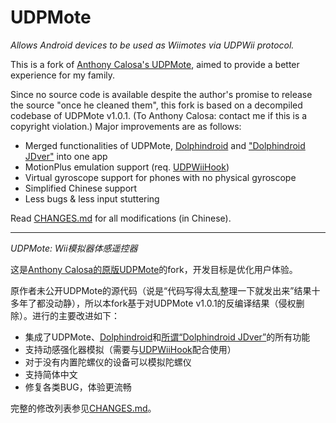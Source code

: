 # UDPMote

*Allows Android devices to be used as Wiimotes via UDPWii protocol.*

This is a fork of [Anthony Calosa's UDPMote][udpmote], aimed to provide a better experience for my family.

Since no source code is available despite the author's promise to release the source "once he cleaned them", this fork is based on a decompiled codebase of UDPMote v1.0.1. (To Anthony Calosa: contact me if this is a copyright violation.) Major improvements are as follows:

- Merged functionalities of UDPMote, [Dolphindroid][dolphindroid] and ["Dolphindroid JDver"][jdver] into one app
- MotionPlus emulation support (req. [UDPWiiHook][udpwiihook])
- Virtual gyroscope support for phones with no physical gyroscope
- Simplified Chinese support
- Less bugs & less input stuttering

Read [CHANGES.md](CHANGES.md) for all modifications (in Chinese).

---

*UDPMote: Wii模拟器体感遥控器*

这是[Anthony Calosa的原版UDPMote][udpmote]的fork，开发目标是优化用户体验。

原作者未公开UDPMote的源代码（说是“代码写得太乱整理一下就发出来”结果十多年了都没动静），所以本fork基于对UDPMote v1.0.1的反编译结果（侵权删除）。进行的主要改进如下：

- 集成了UDPMote、[Dolphindroid][dolphindroid]和[所谓“Dolphindroid JDver”][jdver]的所有功能
- 支持动感强化器模拟（需要与[UDPWiiHook][udpwiihook]配合使用）
- 对于没有内置陀螺仪的设备可以模拟陀螺仪
- 支持简体中文
- 修复各类BUG，体验更流畅

完整的修改列表参见[CHANGES.md](CHANGES.md)。

[udpmote]: https://forums.dolphin-emu.org/Thread-unofficial-udpmote-for-android
[dolphindroid]: https://github.com/gridranger/dolphindroid
[jdver]: https://tieba.baidu.com/p/5024841896
[udpwiihook]: https://github.com/EZForever/UDPWiiHook

